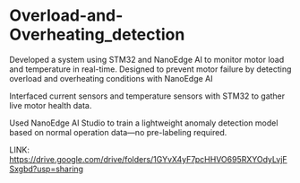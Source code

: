 # Overload-and-Overheating_detection
Developed a system using STM32 and NanoEdge AI to monitor motor load and temperature in real-time. Designed to prevent motor failure by detecting overload and overheating conditions with NanoEdge AI

Interfaced current sensors and temperature sensors with STM32 to gather live motor health data.

Used NanoEdge AI Studio to train a lightweight anomaly detection model based on normal operation data—no pre-labeling required.

LINK: https://drive.google.com/drive/folders/1GYvX4yF7pcHHVO695RXYOdyLvjFSxgbd?usp=sharing

